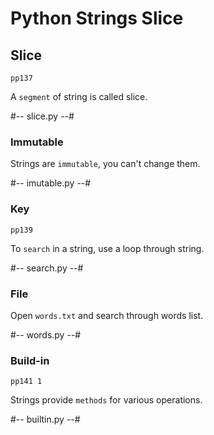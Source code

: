 # Python Strings Slice

## Slice
    pp137
A `segment` of string is called slice.

#-- slice.py --#

### Immutable

Strings are `immutable`, you can't change them.

#-- imutable.py --#

### Key
    pp139
To `search` in a string, use a loop through string.

#-- search.py --# 

### File

Open `words.txt` and search through words list.

#-- words.py --#

### Build-in
    pp141 1
Strings provide `methods` for various operations.

#-- builtin.py --#

